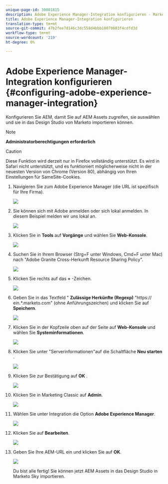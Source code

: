 ```yaml
---
unique-page-id: 30081815
description: Adobe Experience Manager-Integration konfigurieren - Marketing Docs - Produktdokumentation
title: Adobe Experience Manager-Integration konfigurieren
translation-type: tm+mt
source-git-commit: 47b2fee7d146c3dc558d4bbb10070683f4cdfd3d
workflow-type: tm+mt
source-wordcount: '219'
ht-degree: 0%

---
```



# Adobe Experience Manager-Integration konfigurieren {#configuring-adobe-experience-manager-integration}

Konfigurieren Sie AEM, damit Sie auf AEM Assets zugreifen, sie auswählen und sie in das Design Studio von Marketo importieren können.

>[!NOTE]
>
>**Administratorberechtigungen erforderlich**

>[!CAUTION]
>
>Diese Funktion wird derzeit nur in Firefox vollständig unterstützt. Es wird in Safari nicht unterstützt, und es funktioniert möglicherweise nicht in der neuesten Version von Chrome (Version 80), abhängig von Ihren Einstellungen für SameSite-Cookies.

1. Navigieren Sie zum Adobe Experience Manager (die URL ist spezifisch für Ihre Firma).

   ![](assets/one.png)

1. Sie können sich mit Adobe anmelden oder sich lokal anmelden. In diesem Beispiel melden wir uns lokal an.

   ![](assets/two.png)

1. Klicken Sie in **Tools** auf **Vorgänge** und wählen Sie **Web-Konsole**.

   ![](assets/2a.png)

1. Suchen Sie in Ihrem Browser (Strg+F unter Windows, Cmd+F unter Mac) nach &quot;Adobe Granite Cross-Herkunft Resource Sharing Policy&quot;.

   ![](assets/three.png)

1. Klicken Sie rechts auf das **+** -Zeichen.

   ![](assets/four.png)

1. Geben Sie in das Textfeld &quot; **Zulässige Herkünfte (Regexp)** &quot;https:// ein.*\.marketo\.com&quot; (ohne Anführungszeichen) und klicken Sie auf **Speichern**.

   ![](assets/five-psd.png)

1. Klicken Sie in der Kopfzeile oben auf der Seite auf **Web-Konsole** und wählen Sie **Systeminformationen**.

   ![](assets/six.png)

1. Klicken Sie unter &quot;Serverinformationen&quot;auf die Schaltfläche **Neu starten** .

   ![](assets/seven.png)

1. Klicken Sie zur Bestätigung auf **OK** .

   ![](assets/eight.png)

1. Klicken Sie in Marketing Classic auf **Admin**.

   ![](assets/nine.png)

1. Wählen Sie unter Integration die Option **Adobe Experience Manager**.

   ![](assets/ten.png)

1. Klicken Sie auf **Bearbeiten**.

   ![](assets/eleven.png)

1. Geben Sie Ihre AEM-URL ein und klicken Sie auf **OK**.

   ![](assets/twelve.png)

   Du bist alle fertig! Sie können jetzt AEM Assets in das Design Studio in Marketo Sky [](http://help.marketo.com/hc/en-us/articles/360036765993)importieren.

